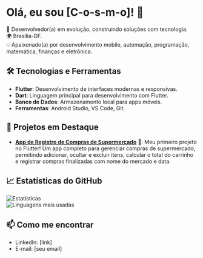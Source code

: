 # Olá, eu sou [C-o-s-m-o]! 👋  

🚀 Desenvolvedor(a) em evolução, construindo soluções com tecnologia.  
🌍 Brasília-DF.  
💡 Apaixonado(a) por desenvolvimento mobile, automação, programação, matemática, finanças e eletrônica.  

## 🛠️ Tecnologias e Ferramentas  
- **Flutter**: Desenvolvimento de interfaces modernas e responsivas.  
- **Dart**: Linguagem principal para desenvolvimento com Flutter.  
- **Banco de Dados**: Armazenamento local para apps móveis.  
- **Ferramentas**: Android Studio, VS Code, Git.  

## 🚀 Projetos em Destaque  
- **[App de Registro de Compras de Supermercado](https://github.com/c-o-s-m-o/registro_de_compras)** 🛒: Meu primeiro projeto no Flutter! Um app completo para gerenciar compras de supermercado, permitindo adicionar, ocultar e excluir itens, calcular o total do carrinho e registrar compras finalizadas com nome do mercado e data.  

## 📈 Estatísticas do GitHub  
![Estatísticas](https://github-readme-stats.vercel.app/api?username=c-o-s-m-o&show_icons=true&theme=radical)  
![Linguagens mais usadas](https://github-readme-stats.vercel.app/api/top-langs/?username=c-o-s-m-o&layout=compact&hide=html,css) 

## 📫 Como me encontrar  
- LinkedIn: [link]  
- E-mail: [seu email]  
